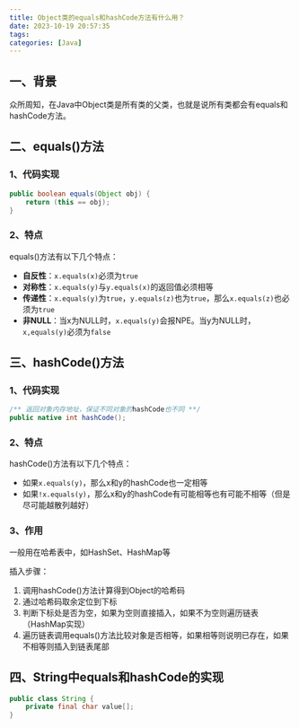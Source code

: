 ```yaml
---
title: Object类的equals和hashCode方法有什么用？
date: 2023-10-19 20:57:35
tags:
categories: [Java]
---
```


## 一、背景
众所周知，在Java中Object类是所有类的父类，也就是说所有类都会有equals和hashCode方法。

## 二、equals()方法
### 1、代码实现
```java
public boolean equals(Object obj) {
    return (this == obj);
}
```

### 2、特点
equals()方法有以下几个特点：
* **自反性**：`x.equals(x)`必须为`true`
* **对称性**：`x.equals(y)`与`y.equals(x)`的返回值必须相等
* **传递性**：`x.equals(y)`为`true`，`y.equals(z)`也为`true`，那么`x.equals(z)`也必须为`true`
* **非NULL**：当x为NULL时，`x.equals(y)`会报NPE。当y为NULL时，`x,equals(y)`必须为`false`

## 三、hashCode()方法
### 1、代码实现
```java
/** 返回对象内存地址，保证不同对象的hashCode也不同 **/
public native int hashCode();
```

### 2、特点
hashCode()方法有以下几个特点：
* 如果`x.equals(y)`，那么x和y的hashCode也一定相等
* 如果`!x.equals(y)`，那么x和y的hashCode有可能相等也有可能不相等（但是尽可能越散列越好）

### 3、作用
一般用在哈希表中，如HashSet、HashMap等

插入步骤：
1. 调用hashCode()方法计算得到Object的哈希码
2. 通过哈希码取余定位到下标
3. 判断下标处是否为空，如果为空则直接插入，如果不为空则遍历链表（HashMap实现）
4. 遍历链表调用equals()方法比较对象是否相等，如果相等则说明已存在，如果不相等则插入到链表尾部

## 四、String中equals和hashCode的实现
```java
public class String {
    private final char value[];
}
```


